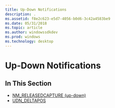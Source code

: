 ```yaml
---
title: Up-Down Notifications
description: .
ms.assetid: f8e2c623-e5d7-4056-b0d6-3c42a4583be9
ms.date: 05/31/2018
ms.topic: article
ms.author: windowssdkdev
ms.prod: windows
ms.technology: desktop
---
```


# Up-Down Notifications

## In This Section

-   [NM\_RELEASEDCAPTURE (up-down)](nm-releasedcapture-up-down-.md)
-   [UDN\_DELTAPOS](udn-deltapos.md)

 

 




